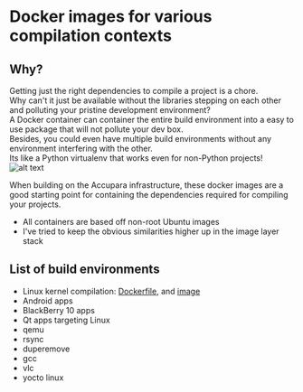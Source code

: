 # Docker images for various compilation contexts

## Why?
Getting just the right dependencies to compile a project is a chore.   
Why can't it just be available without the libraries stepping on each other and polluting your pristine development environment?   
A Docker container can container the entire build environment into a easy to use package that will not pollute your dev box.  
Besides, you could even have multiple build environments without any environment interfering with the other.   
Its like a Python virtualenv that works even for non-Python projects!   
![alt text][pacha_justright]

[pacha_justright]: https://i.imgflip.com/1ecipw.jpg

When building on the Accupara infrastructure, these docker images are a good starting point for containing the dependencies required for compiling your projects.

- All containers are based off non-root Ubuntu images
- I've tried to keep the obvious similarities higher up in the image layer stack

## List of build environments
- Linux kernel compilation: [Dockerfile](https://github.com/accupara/docker-images/blob/master/linuxkernel/Dockerfile), and [image](https://github.com/accupara/docker-images/blob/master/linuxkernel/Dockerfile)
- Android apps
- BlackBerry 10 apps
- Qt apps targeting Linux
- qemu
- rsync
- duperemove
- gcc
- vlc
- yocto linux
